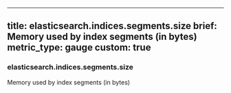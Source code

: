 
---
title: elasticsearch.indices.segments.size
brief: Memory used by index segments (in bytes)
metric_type: gauge
custom: true
---
### elasticsearch.indices.segments.size

Memory used by index segments (in bytes)

